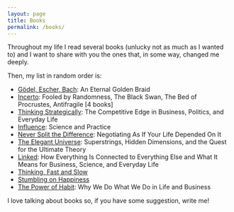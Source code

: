 ```yaml
---
layout: page
title: Books
permalink: /books/
---
```


Throughout my life I read several books (unlucky not as much as I wanted to)
and I want to share with you the ones that, in some way, changed me deeply.

Then, my list in random order is:
* [Gödel, Escher, Bach](https://www.amazon.com/G%C3%B6del-Escher-Bach-Eternal-Golden/dp/0465026567): An Eternal Golden Braid
* [Incerto](https://www.amazon.com/Incerto-Fooled-Randomness-Procrustes-Antifragile/dp/0399590455/): Fooled by Randomness, The Black Swan, The Bed of Procrustes, Antifragile [4 books]
* [Thinking Strategically](https://www.amazon.com/Thinking-Strategically-Competitive-Business-Paperback/dp/0393310353): The Competitive Edge in Business, Politics, and Everyday Life
* [Influence](https://www.amazon.com/Influence-Practice-Robert-B-Cialdini/dp/0205609996/): Science and Practice
* [Never Split the Difference](https://www.amazon.com/Never-Split-Difference-Negotiating-Depended-ebook/dp/B014DUR7L2/): Negotiating As If Your Life Depended On It
* [The Elegant Universe](https://www.amazon.com/Elegant-Universe-Superstrings-Dimensions-Ultimate/dp/039333810X): Superstrings, Hidden Dimensions, and the Quest for the Ultimate Theory
* [Linked](https://www.amazon.com/Linked-Everything-Connected-Business-Everyday/dp/0465085733): How Everything Is Connected to Everything Else and What It Means for Business, Science, and Everyday Life
* [Thinking, Fast and Slow](https://www.amazon.com/Thinking-Fast-Slow-Daniel-Kahneman/dp/0374533555)
* [Stumbling on Happiness](https://www.amazon.com/Stumbling-Happiness-Daniel-Gilbert/dp/1400077427)
* [The Power of Habit](https://www.amazon.com/Power-Habit-What-Life-Business/dp/1400069289/): Why We Do What We Do in Life and Business

I love talking about books so, if you have some suggestion, write me!
